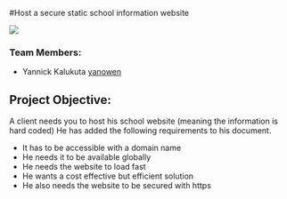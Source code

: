 #Host a secure static school information website

![](Images/aws%20projectk%20.jpg)

### Team Members: 
* Yannick Kalukuta	[yanowen](https://github.com/Yanrice)

## Project Objective: 
A client needs you to host his school website (meaning the information is hard coded) 
He has added the following requirements to his document.
* It has to be accessible with a domain name
* He needs it to be available globally
* He needs the website to load fast
* He wants a cost effective but efficient solution
* He also needs the website to be secured with https
